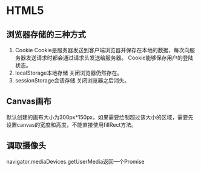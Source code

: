 # HTML5
## 浏览器存储的三种方式
1. Cookie
Cookie是服务器发送到客户端浏览器并保存在本地的数据，每次向服务器发送请求时都会通过请求头发送给服务器。
Cookie能够保存用户的登陆状态。
2. localStorage本地存储
关闭浏览器仍然存在。
3. sessionStorage会话存储
关闭浏览器之后消失。
## Canvas画布
默认创建的画布大小为300px*150px，如果需要绘制超过该大小的区域，需要先设置canvas的宽度和高度，不能直接使用fillRect方法。

## 调取摄像头
navigator.mediaDevices.getUserMedia返回一个Promise
